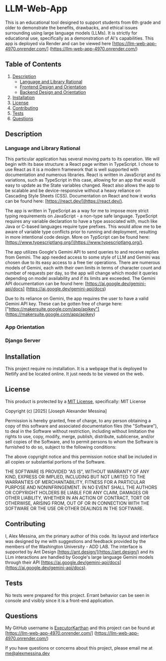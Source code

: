 # LLM-Web-App
This is an educational tool designed to support students from 6th grade and older to demonstrate the benefits, drawbacks, and ethical issues surrounding using large language models (LLMs). It is strictly for educational use, specifically as a demonstration of AI's capabilities. This app is deployed via Render and can be viewed here [https://llm-web-app-4970.onrender.com/] (https://llm-web-app-4970.onrender.com/)

## Table of Contents
1. [Description](#description)
    - [Language and Library Rational](#language-and-library-rational)
    - [Frontend Design and Orientation](#app-orientation)
    - [Backend Design and Orientation](#django-server)
2. [Installation](#installation)
5. [License](#license)
6. [Contributing](#contributing)
7. [Tests](#tests)
8. [Questions](#questions)

## Description
### Language and Library Rational
This particular application has several moving parts to its operation. We will begin with its base structure: a React page written in TypeScript. I chose to use React as it is a modern framework that is well supported with documentation and numerous libraries. React is written in JavaScript and its variations, such as TypeScript in this case, allowing for an app that would easy to update as the State variables changed. React also allows the app to be scalable and be device-responsive without a heavy reliance on Cascading Style Sheets (CSS). Documentation on React and how it works can be found here: [https://react.dev/](https://react.dev/).

The app is written in TypeScript as a way for me to impose more strict typing requirements on JavaScript - a non-type safe language. TypeScript requires any variable declaration to have a type associated with, much like Java or C-based languages require type prefixes. This would allow me to be aware of variable type conflicts prior to running and deployment, resulting in more intentional code design. More on TypScript can be found here: [https://www.typescriptlang.org/](https://www.typescriptlang.org/).

The app utilizes Google's Gemini API to send queries to and receive replies from Gemini. The app needed access to some style of LLM and Gemini was chosen due to its easy access to a free tier operations. There are numerous models of Gemini, each with their own limits in terms of character count and number of requests per day, so the app will change which model it queries depending on model availability and if its limits are exceeded. The Gemini API documentation can be found here: [https://ai.google.dev/gemini-api/docs] (https://ai.google.dev/gemini-api/docs)

 Due to its reliance on Gemini, the app requires the user to have a valid Gemini API key. These can be gotten free of charge here: ["https://makersuite.google.com/app/apikey"] (https://makersuite.google.com/app/apikey)  

### App Orientation


### Django Server





## Installation
This project require no installation. It is a webpage that is deployed to Netlify and be located online. It just needs to be viewed on the web.

## License
This product is protected by a [MIT License](http://choosealicense.com/licenses/mit), specifically:
MIT License

Copyright (c) [2025] [Joseph Alexander Messina]

Permission is hereby granted, free of charge, to any person obtaining a copy
of this software and associated documentation files (the "Software"), to deal
in the Software without restriction, including without limitation the rights
to use, copy, modify, merge, publish, distribute, sublicense, and/or sell
copies of the Software, and to permit persons to whom the Software is
furnished to do so, subject to the following conditions:

The above copyright notice and this permission notice shall be included in all
copies or substantial portions of the Software.

THE SOFTWARE IS PROVIDED "AS IS", WITHOUT WARRANTY OF ANY KIND, EXPRESS OR
IMPLIED, INCLUDING BUT NOT LIMITED TO THE WARRANTIES OF MERCHANTABILITY,
FITNESS FOR A PARTICULAR PURPOSE AND NONINFRINGEMENT. IN NO EVENT SHALL THE
AUTHORS OR COPYRIGHT HOLDERS BE LIABLE FOR ANY CLAIM, DAMAGES OR OTHER
LIABILITY, WHETHER IN AN ACTION OF CONTRACT, TORT OR OTHERWISE, ARISING FROM,
OUT OF OR IN CONNECTION WITH THE SOFTWARE OR THE USE OR OTHER DEALINGS IN THE
SOFTWARE.

## Contributing
I, Alex Messina, am the primary author of this code. Its layout and interface was designed by me with suggestions and feedback provided by the members of the Washington University - ADD LAB. The interface is supported by Ant Design [https://ant.design/](https://ant.design/) and its LLm interactions are handled by Google's large language Gemini models through their API [https://ai.google.dev/gemini-api/docs](https://ai.google.dev/gemini-api/docs). 
 

## Tests
No tests were prepared for this project. Errant behavior can be seen in console and visibly since it is a front-end application.

## Questions
My GitHub username is [ExecutorKarthan](https://github.com/ExecutorKarthan) and this project can be found at [https://llm-web-app-4970.onrender.com/] (https://llm-web-app-4970.onrender.com/)

If you have questions or concerns about this project, please email me at me@alexmessina.dev